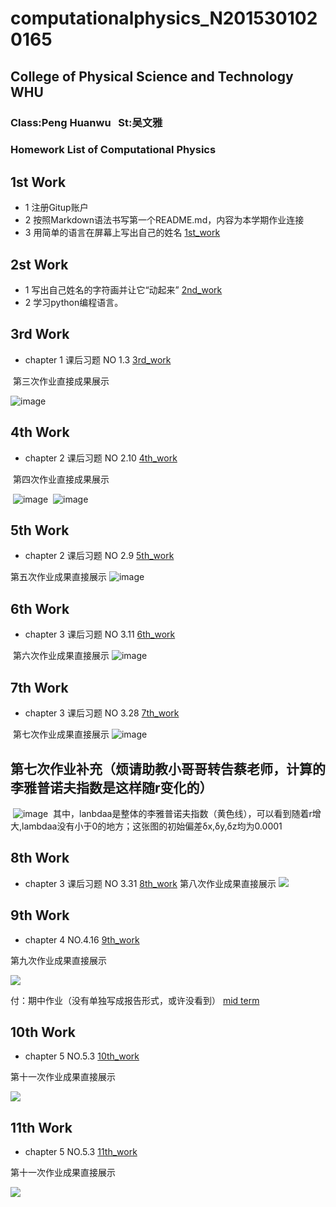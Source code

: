 # computationalphysics_N2015301020165
## College of Physical Science and Technology  WHU
### Class:Peng Huanwu    St:吴文雅  

### Homework List of Computational Physics 

## 1st Work
 * 1 注册Gitup账户
 * 2 按照Markdown语法书写第一个README.md，内容为本学期作业连接
 * 3 用简单的语言在屏幕上写出自己的姓名 [1st_work](https://github.com/amanaaaa/computationalphysics_N2015301020165/blob/master/work_1st/1st_work.md)
## 2st Work
 * 1 写出自己姓名的字符画并让它“动起来” [2nd_work](https://github.com/amanaaaa/computationalphysics_N2015301020165/blob/master/work_2nd/2nd_work.md)
 * 2 学习python编程语言。
## 3rd Work
 * chapter 1 课后习题 NO 1.3 [3rd_work](https://www.zybuluo.com/amaoaaaa/note/903022)

  第三次作业直接成果展示
 
 ![image](https://github.com/amanaaaa/computationalphysics_N2015301020165/blob/master/work_3rd/6X%40%7BBLRXASDI4~A4R%5D8JP%5DQ.png)
## 4th Work
 * chapter 2 课后习题 NO 2.10 [4th_work](https://www.zybuluo.com/amaoaaaa/note/910824)

  第四次作业直接成果展示
  
  ![image](https://github.com/amanaaaa/computationalphysics_N2015301020165/blob/master/work_4th/1.png) 
  ![image](https://github.com/amanaaaa/computationalphysics_N2015301020165/blob/master/work_4th/2.png)
## 5th Work
* chapter 2 课后习题 NO 2.9 [5th_work](https://www.zybuluo.com/amaoaaaa/note/921289)
 
 第五次作业成果直接展示
  ![image](https://github.com/amanaaaa/computationalphysics_N2015301020165/blob/master/work_5th/fig5.png)
## 6th Work
* chapter 3 课后习题 NO 3.11 [6th_work](https://www.zybuluo.com/amaoaaaa/note/929584)

  第六次作业成果直接展示
  ![image](https://github.com/amanaaaa/computationalphysics_N2015301020165/blob/master/work_6th/6th%20fig5.png)
## 7th Work
* chapter 3 课后习题 NO 3.28 [7th_work](https://www.zybuluo.com/amaoaaaa/note/935951)


  第七次作业成果直接展示
  ![image](https://github.com/amanaaaa/computationalphysics_N2015301020165/blob/master/work_7/7_gif15.png)
## 第七次作业补充（烦请助教小哥哥转告蔡老师，计算的李雅普诺夫指数是这样随r变化的）
  ![image](https://github.com/amanaaaa/computationalphysics_N2015301020165/blob/master/work_7/%E6%9D%8E%E9%9B%85%E6%99%AE%E8%AF%BA%E5%A4%AB%E6%8C%87%E6%95%B0%20%E5%A4%A7%E5%9B%BE.png)
  其中，lanbdaa是整体的李雅普诺夫指数（黄色线），可以看到随着r增大,lambdaa没有小于0的地方；这张图的初始偏差δx,δy,δz均为0.0001
 ## 8th Work
 * chapter 3 课后习题 NO 3.31 [8th_work](https://www.zybuluo.com/amaoaaaa/note/946556)
 第八次作业成果直接展示
![](https://github.com/amanaaaa/computationalphysics_N2015301020165/blob/master/8e_fig0.png)
## 9th Work
* chapter 4 NO.4.16 
[9th_work](https://www.zybuluo.com/amaoaaaa/note/970765)

第九次作业成果直接展示

![](https://raw.githubusercontent.com/amanaaaa/computationalphysics_N2015301020165/master/work_9/9_7.png)
 
 付：期中作业（没有单独写成报告形式，或许没看到）
 [mid term](https://github.com/amanaaaa/computationalphysics_N2015301020165/blob/master/mid-term/code)
 
 ## 10th Work
* chapter 5 NO.5.3 
[10th_work](https://www.zybuluo.com/amaoaaaa/note/979433)

第十一次作业成果直接展示

![](https://raw.githubusercontent.com/amanaaaa/computationalphysics_N2015301020165/master/work_10/3.png)
 ## 11th Work
* chapter 5 NO.5.3 
[11th_work](https://www.zybuluo.com/amaoaaaa/note/985411)

第十一次作业成果直接展示

![](https://raw.githubusercontent.com/amanaaaa/computationalphysics_N2015301020165/master/work_10/3.png)
 
